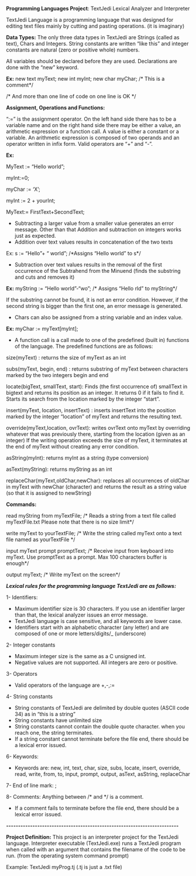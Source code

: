 **Programming Languages Project**: TextJedi Lexical Analyzer and Interpreter

TextJedi Language is a programming language that was designed for editing text files mainly by cutting and pasting operations. (it is imaginary)

**Data Types:** The only three data types in TextJedi are Strings (called as text), Chars and Integers. String constants are written “like this” and integer constants are natural (zero or positive whole) numbers.

All variables should be declared before they are used. Declarations are done with the “new” keyword.

**Ex:**  new text myText;  new int myInt;  new char myChar; /\* This is a comment\*/

/\* And more than one line of code on one line is OK \*/

**Assignment, Operations and Functions:**

“:=” is the assignment operator. On the left hand side there has to be a variable name and on the right hand side there may be either a value, an arithmetic expression or a function call. A value is either a constant or a variable. An arithmetic expression is composed of two operands and an operator written in infix form. Valid operators are “+” and   “-”.

**Ex:** 

  MyText := “Hello world”;

  myInt:=0;

  myChar := ‘X’;

  myInt := 2 + yourInt;

  MyText:= FirstText+SecondText;

- Subtracting a larger value from a smaller value generates an error message. Other than that Addition and subtraction on integers works just as expected.
- Addition over text values results in concatenation of the two texts

Ex:  s := “Hello”+ “ world”; /\*Assigns “Hello world” to s\*/

- Subtraction over text values results in the removal of the first occurrence of the Subtrahend from the Minuend (finds the substring and cuts and removes it)

**Ex:**  myString := “Hello world”-“wo”;  /\* Assigns “Hello rld” to myString\*/

If the substring cannot be found, it is not an error condition. However, if the second string is bigger than the first one, an error message is generated.

- Chars can also be assigned from a string variable and an index value.

**Ex:**  myChar := myText[myInt];

- A function call is a call made to one of the predefined (built in) functions of the language. The predefined functions are as follows:

size(myText) : returns the size of myText as an int

subs(myText, begin, end) : returns substring of myText between characters marked by the two integers begin and end

locate(bigText, smallText, start): Finds (the first occurrence of)  smallText in bigtext and returns its position as an integer. It returns 0 if it fails to find it. Starts its search from the location marked by the integer “start”.

insert(myText, location, insertText) : inserts insertText into the position marked by the integer “location”  of myText and returns the resulting text.

override(myText,location, ovrText): writes ovrText onto myText by overriding whatever that was previously there, starting from the location (given as an integer) If the writing operation exceeds the size of myText, it terminates at the end of myText without creating any error condition.

asString(myInt): returns myInt as a string (type conversion)

asText(myString): returns myString as an int

<a name="_hlk140096407"></a>replaceChar(myText,oldChar,newChar): replaces all occurrences of oldChar in myText with newChar (character) and returns the result as a string value (so that it is assigned to newString)

**Commands:**

read myString from myTextFile; /\* Reads a string from a text file called myTextFile.txt Please note that there is no size limit\*/

write myText to yourTextFile;  /\* Write the string called myText onto a text file named as yourTextFile \*/

input myText prompt promptText; /\* Receive input from keyboard into myText. Use promptText as a prompt. Max 100 characters buffer is enough\*/

output myText;  /\* Write myText on the screen\*/

***Lexical rules for the programming language TextJedi  are as follows:***

1- Identifiers: 

- Maximum identifier size is 30 characters. If you use an identifier larger than that, the lexical analyzer issues an error message.
- TextJedi language is case sensitive, and all keywords are lower case.
- Identifiers start with an alphabetic character (any letter) and are composed of one or more letters/digits/\_ (underscore)

2- Integer constants

- Maximum integer size is the same as a C unsigned int.
- Negative values are not supported. All integers are zero or positive.

3- Operators

- Valid operators of the language are +,-,:=

4- String constants

- String constants of TextJedi are delimited by double quotes (ASCII code 34) as in “this is a string”
- String constants have unlimited size
- String constants cannot contain the double quote character. when you reach one, the string terminates.
- If a string constant cannot terminate before the file end, there should be a lexical error issued.

6- Keywords:

- Keywords are: new, int, text, char, size, subs, locate, insert, override, read, write, from, to, input, prompt, output, asText, asString, replaceChar

7- End of line mark:  ;

8- Comments: Anything between /\* and \*/ is a comment.

- If a comment fails to terminate before the file end, there should be a lexical error issued.

**------------------------------------------------------------------------**

**Project Definition:** This project is an interpreter project for the TextJedi language. Interpreter executable (TextJedi.exe) runs a TextJedi program when called with an argument that contains the filename of the code to be run. (from the operating system command prompt)

Example: TextJedi myProg.tj          (.tj is just a .txt file)
